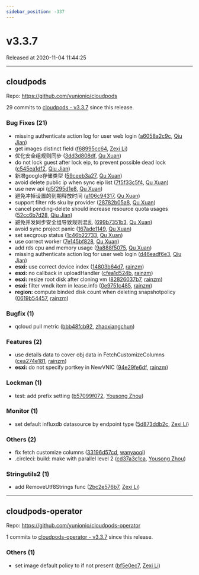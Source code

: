 ```yaml
---
sidebar_position: -337
---
```


# v3.3.7

Released at 2020-11-04 11:44:25

-----

## cloudpods

Repo: https://github.com/yunionio/cloudpods

29 commits to [cloudpods - v3.3.7] since this release.

### Bug Fixes (21)
- missing authenticate action log for user web login ([a6058a2c9c](https://github.com/yunionio/cloudpods/commit/a6058a2c9cec8b90add7f0f289d1a525b619f2af), [Qiu Jian](mailto:qiujian@yunionyun.com))
- get images distinct field ([f68995cc64](https://github.com/yunionio/cloudpods/commit/f68995cc64fc87917a799be773a65ccebb7b6286), [Zexi Li](mailto:zexi.li@qq.com))
- 优化安全组规则同步 ([3dd3d808df](https://github.com/yunionio/cloudpods/commit/3dd3d808dfd11855af70315e6c89321b6320b634), [Qu Xuan](mailto:quxuan@yunionyun.com))
- do not lock guest after lock eip, to prevent possible dead lock ([c545ea1df2](https://github.com/yunionio/cloudpods/commit/c545ea1df2878e631352a8f7473f683fba669625), [Qiu Jian](mailto:qiujian@yunionyun.com))
- 新增google存储类型 ([59ceeb3a27](https://github.com/yunionio/cloudpods/commit/59ceeb3a27cab727d4a21a177d4ac68d3abc2ec5), [Qu Xuan](mailto:quxuan@yunionyun.com))
- avoid delete public ip when sync eip list ([7f5f33c5f4](https://github.com/yunionio/cloudpods/commit/7f5f33c5f48dc4725733d1fe050c44817a420456), [Qu Xuan](mailto:quxuan@yunionyun.com))
- use new api ([d5f295d1e8](https://github.com/yunionio/cloudpods/commit/d5f295d1e871c11ef6d97ed2d09cceca1e61b135), [Qu Xuan](mailto:quxuan@yunionyun.com))
- 避免冲掉设置的到期释放时间 ([a106c94317](https://github.com/yunionio/cloudpods/commit/a106c94317c1c8eab88c858858139445402cfe65), [Qu Xuan](mailto:quxuan@yunionyun.com))
- support filter rds sku by provider ([28782b05a8](https://github.com/yunionio/cloudpods/commit/28782b05a83127f5b21c130992bcace89de107c4), [Qu Xuan](mailto:quxuan@yunionyun.com))
- cancel pending-delete should increase resource quota usages ([52cc6b7d28](https://github.com/yunionio/cloudpods/commit/52cc6b7d28341b5e2e577ae2d863a5f22cf613a4), [Qiu Jian](mailto:qiujian@yunionyun.com))
- 避免并发同步安全组导致规则混乱 ([699b7351b3](https://github.com/yunionio/cloudpods/commit/699b7351b3b31ad4fb7db345cfff5d0efb305759), [Qu Xuan](mailto:quxuan@yunionyun.com))
- avoid sync project panic ([167ade1149](https://github.com/yunionio/cloudpods/commit/167ade11493e30ff38f38f85650c8aec5e2e3971), [Qu Xuan](mailto:quxuan@yunionyun.com))
- set secgroup status ([1c46b22733](https://github.com/yunionio/cloudpods/commit/1c46b22733a978a173959b2c711414df1d4e240b), [Qu Xuan](mailto:quxuan@yunionyun.com))
- use correct worker ([7e145bf828](https://github.com/yunionio/cloudpods/commit/7e145bf82847475e845ed4ec91602beca88cf3ba), [Qu Xuan](mailto:quxuan@yunionyun.com))
- add rds cpu and memory usage ([9a888f5075](https://github.com/yunionio/cloudpods/commit/9a888f5075ddddce000a2990ef3f3138f6881175), [Qu Xuan](mailto:quxuan@yunionyun.com))
- missing authenticate action log for user web login ([d46eadf6e3](https://github.com/yunionio/cloudpods/commit/d46eadf6e33b1696a92261121dba3f25e503844d), [Qiu Jian](mailto:qiujian@yunionyun.com))
- **esxi:** use correct device index ([14803b64d7](https://github.com/yunionio/cloudpods/commit/14803b64d733282a27bf3d79262d1516d830dc1c), [rainzm](mailto:mjoycarry@gmail.com))
- **esxi:** no callback in uploadHandler ([cfea1d524b](https://github.com/yunionio/cloudpods/commit/cfea1d524b8cb58f73f9a931e88b036508d48e59), [rainzm](mailto:mjoycarry@gmail.com))
- **esxi:** resize root disk after cloning vm ([82826037b7](https://github.com/yunionio/cloudpods/commit/82826037b74e34290b36cc06b255bef004d73cf9), [rainzm](mailto:mjoycarry@gmail.com))
- **esxi:** filter vmdk item in lease.info ([0e9751c485](https://github.com/yunionio/cloudpods/commit/0e9751c48557fb98aae3c7a5deff1332b896a9ba), [rainzm](mailto:mjoycarry@gmail.com))
- **region:** compute binded disk count when deleting snapshotpolicy ([0619b54457](https://github.com/yunionio/cloudpods/commit/0619b54457f52d7574c50809cbeda3bb92c6edca), [rainzm](mailto:mjoycarry@gmail.com))

### Bugfix (1)
- qcloud pull metric ([bbb48fcb92](https://github.com/yunionio/cloudpods/commit/bbb48fcb92282ab341ebbfeda65a1897dcf895e1), [zhaoxiangchun](mailto:1422928955@qq.com))

### Features (2)
- use details data to cover obj data in FetchCustomizeColumns ([cea274e181](https://github.com/yunionio/cloudpods/commit/cea274e181a7e2920a35742ec2be7211134deab0), [rainzm](mailto:mjoycarry@gmail.com))
- **esxi:** do not specify portkey in NewVNIC ([94e29fe6df](https://github.com/yunionio/cloudpods/commit/94e29fe6dfef8cf4218697a3de30b6ab57371392), [rainzm](mailto:mjoycarry@gmail.com))

### Lockman (1)
- test: add prefix setting ([b57099f072](https://github.com/yunionio/cloudpods/commit/b57099f07235ccc967902f3da4c8a5fc34f46ff9), [Yousong Zhou](mailto:zhouyousong@yunionyun.com))

### Monitor (1)
- set default influxdb datasource by endpoint type ([5d873ddb2c](https://github.com/yunionio/cloudpods/commit/5d873ddb2ce78fcaa4597bf21398f7b6ca74e8e6), [Zexi Li](mailto:zexi.li@qq.com))

### Others (2)
- fix fetch customize columns ([33196d57cd](https://github.com/yunionio/cloudpods/commit/33196d57cd8f04556890e53b4f065efde56c5118), [wanyaoqi](mailto:wanyaoqi@yunionyun.com))
- .circleci: build: make with parallel level 2 ([cd37a3c1ca](https://github.com/yunionio/cloudpods/commit/cd37a3c1ca9a3173d1e202604c71c4aa3068aa2a), [Yousong Zhou](mailto:zhouyousong@yunionyun.com))

### Stringutils2 (1)
- add RemoveUtf8Strings func ([2bc2e576b7](https://github.com/yunionio/cloudpods/commit/2bc2e576b7f2a8e38de149fed7818d28d079ea8d), [Zexi Li](mailto:zexi.li@qq.com))

[cloudpods - v3.3.7]: https://github.com/yunionio/cloudpods/compare/v3.3.6...v3.3.7
-----

## cloudpods-operator

Repo: https://github.com/yunionio/cloudpods-operator

1 commits to [cloudpods-operator - v3.3.7] since this release.

### Others (1)
- set image default policy to if not present ([bf5e0ec7](https://github.com/yunionio/cloudpods-operator/commit/bf5e0ec7128143f333b899ed44ede0de3e225c6a), [Zexi Li](mailto:zexi.li@qq.com))

[cloudpods-operator - v3.3.7]: https://github.com/yunionio/cloudpods-operator/compare/v3.3.6...v3.3.7

